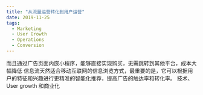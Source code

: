 ```yaml
---
title: "从流量运营转化到用户运营"
date: 2019-11-25
tags:
  - Marketing
  - User Growth
  - Operations
  - Conversion
---
```


而且通过广告页面内嵌小程序，能够直接实现购买，无需跳转到其他平台，成本大幅降低
信息流天然适合移动互联网的信息浏览方式，最重要的是，它可以根据用户的特征和兴趣进行更精准的智能化推荐，提高广告的触达率和转化率。
技术、User growth 和商业化